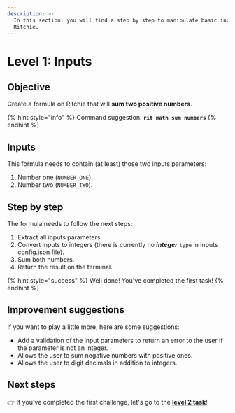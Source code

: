 ```yaml
---
description: >-
  In this section, you will find a step by step to manipulate basic inputs on
  Ritchie.
---
```


# Level 1: Inputs

## Objective

Create a formula on Ritchie that will **sum two positive numbers**.

{% hint style="info" %}
Command suggestion: **`rit math sum numbers`**
{% endhint %}

## Inputs

This formula needs to contain \(at least\) those two inputs parameters:

1. Number one \(`NUMBER_ONE`\). 
2. Number two \(`NUMBER_TWO`\).

## Step by step

The formula needs to follow the next steps:

1. Extract all inputs parameters. 
2. Convert inputs to integers \(there is currently no _**integer**_ `type` in inputs config.json file\). 
3. Sum both numbers. 
4. Return the result on the terminal.

{% hint style="success" %}
Well done! You've completed the first task! 
{% endhint %}

## Improvement suggestions

 If you want to play a little more, here are some suggestions:

* Add a validation of the input parameters to return an error to the user if the parameter is not an integer. 
* Allows the user to sum negative numbers with positive ones. 
* Allows the user to digit decimals in addition to integers.

## Next steps 

👉 If you've completed the first challenge, let's go to the [**level 2 task**](level-2.md)!

